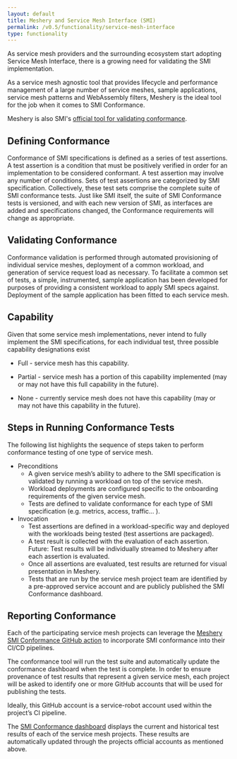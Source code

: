 ```yaml
---
layout: default
title: Meshery and Service Mesh Interface (SMI)
permalink: /v0.5/functionality/service-mesh-interface
type: functionality
---
```


As service mesh providers and the surrounding ecosystem start adopting Service Mesh Interface, there is a growing need for validating the SMI implementation.

As a service mesh agnostic tool that provides lifecycle and performance management of a large number of service meshes, sample applications, service mesh patterns and WebAssembly filters, Meshery is the ideal tool for the job when it comes to SMI Conformance.

Meshery is also SMI's [official tool for validating conformance](https://smi-spec.io/blog/validating-smi-conformance-with-meshery/).
## Defining Conformance

Conformance of SMI specifications is defined as a series of test assertions. A test assertion is a condition that must be positively verified in order for an implementation to be considered conformant. A test assertion may involve any number of conditions. Sets of test assertions are categorized by SMI specification. Collectively, these test sets comprise the complete suite of SMI conformance tests. Just like SMI itself, the suite of SMI Conformance tests is versioned, and with each new version of SMI, as interfaces are added and specifications changed, the Conformance requirements will change as appropriate.

## Validating Conformance

Conformance validation is performed through automated provisioning of individual service meshes, deployment of a common workload, and generation of service request load as necessary. To facilitate a common set of tests, a simple, instrumented, sample application has been developed for purposes of providing a consistent workload to apply SMI specs against. Deployment of the sample application has been fitted to each service mesh.

## Capability

Given that some service mesh implementations, never intend to fully implement the SMI specifications, for each individual test, three possible capability designations exist

- Full - service mesh has this capability.

- Partial - service mesh has a portion of this capability implemented (may or may not have this full capability in the future).

- None - currently service mesh does not have this capability (may or may not have this capability in the future).

## Steps in Running Conformance Tests

The following list highlights the sequence of steps taken to perform conformance testing of one type of service mesh.

* Preconditions
   * A given service mesh’s ability to adhere to the SMI specification is validated by running a workload on top of the service mesh.
   * Workload deployments are configured specific to the onboarding requirements of the given service mesh.
   * Tests are defined to validate conformance for each type of SMI specification (e.g. metrics, access, traffic… ).
* Invocation
   * Test assertions are defined in a workload-specific way and deployed with the workloads being tested (test assertions are packaged).
   * A test result is collected with the evaluation of each assertion. Future: Test results will be individually streamed to Meshery after each assertion is evaluated.
   * Once all assertions are evaluated, test results are returned for visual presentation in Meshery.
   * Tests that are run by the service mesh project team are identified by a pre-approved service account and are publicly published the SMI Conformance dashboard.


## Reporting Conformance

Each of the participating service mesh projects can leverage the [Meshery SMI Conformance GitHub action](https://github.com/layer5io/meshery-smi-conformance-action) to incorporate SMI conformance into their CI/CD pipelines.

The conformance tool will run the test suite and automatically update the conformance dashboard when the test is complete. In order to ensure provenance of test results that represent a given service mesh, each project will be asked to identify one or more GitHub accounts that will be used for publishing the tests. 

Ideally, this GitHub account is a service-robot account used within the project’s CI pipeline.

The [SMI Conformance dashboard](https://meshery.io/service-mesh-interface) displays the current and historical test results of each of the service mesh projects. These results are automatically updated through the projects official accounts as mentioned above.